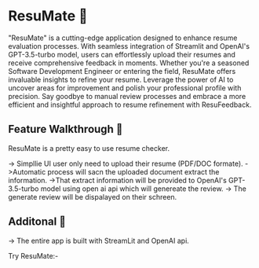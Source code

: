 # ResuMate 🎯


"ResuMate" is a cutting-edge application designed to enhance resume evaluation processes. With seamless integration of Streamlit and OpenAI's GPT-3.5-turbo model, users can effortlessly upload their resumes and receive comprehensive feedback in moments. Whether you're a seasoned Software Development Engineer or entering the field, ResuMate offers invaluable insights to refine your resume. Leverage the power of AI to uncover areas for improvement and polish your professional profile with precision. Say goodbye to manual review processes and embrace a more efficient and insightful approach to resume refinement with ResuFeedback.

## Feature Walkthrough 📀

ResuMate is a pretty easy to use resume checker. 

-> Simpllie UI user only need to upload their resume (PDF/DOC formate).
->Automatic process will sacn the uploaded document extract the information.
->That extract information will be provided to OpenAI's GPT-3.5-turbo model using open ai api which will genereate the review.
-> The generate review will be dispalayed on their schreen.

## Additonal 🧾

-> The entire app is built with StreamLit and OpenAI api.

Try ResuMate:- 
